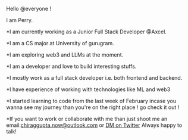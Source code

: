 Hello @everyone !

I am Perry.

*I am currently working as a Junior Full Stack Developer @Axcel.

*I am a CS major  at University of gurugram.

*I am exploring web3 and LLMs at the moment.

*I am a developer and love to build interesting stuffs.

*I mostly work as a full stack developer i.e. both frontend and backend.

*I have experience of working with technologies like ML and web3

*I started learning to code from the last week of February incase you wanna see my journey than you're on the right place ! go check it out !

*If you want to work or collaborate with me than just shoot me an email:chiraggupta.now@outlook.com or [DM on Twitter](https://x.com/PPlatypussss) Always happy to talk!
